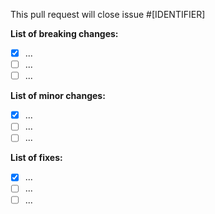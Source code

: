 This pull request will close issue #[IDENTIFIER]

**List of breaking changes:**
- [x] ...
- [ ] ...
- [ ] ...

**List of minor changes:**
- [x] ...
- [ ] ...
- [ ] ...

**List of fixes:**
- [x] ...
- [ ] ...
- [ ] ...

